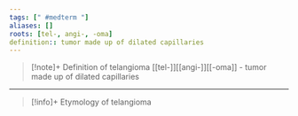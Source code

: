 ```yaml
---
tags: [" #medterm "]
aliases: []
roots: [tel-, angi-, -oma]
definition:: tumor made up of dilated capillaries
---
```

>[!note]+ Definition of telangioma
>[[tel-]][[angi-]][[-oma]] - tumor made up of dilated capillaries
___
>[!info]+ Etymology of telangioma

